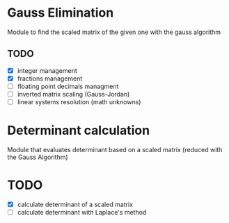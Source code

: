 # Gauss Elimination
Module to find the scaled matrix of the given one with the gauss algorithm

## TODO 
- [x] integer management
- [x] fractions management
- [ ] floating point decimals managment
- [ ] inverted matrix scaling (Gauss-Jordan)
- [ ] linear systems resolution (math unknowns)

# Determinant calculation
Module that evaluates determinant based on a scaled matrix (reduced with the Gauss Algorithm)

# TODO
- [x] calculate determinant of a scaled matrix
- [ ] calculate determinant with Laplace's method
